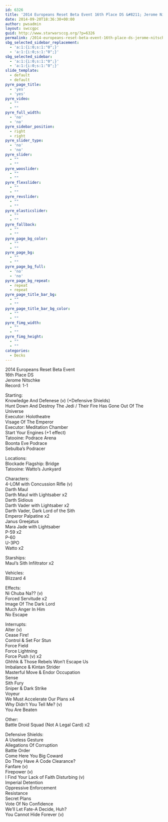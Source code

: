 ```yaml
---
id: 6326
title: '2014 Europeans Reset Beta Event 16th Place DS &#8211; Jerome Nitschke HDADTJ'
date: 2014-09-20T18:36:30+00:00
author: pwsadmin
layout: swccgpc
guid: http://www.starwarsccg.org/?p=6326
permalink: /2014-europeans-reset-beta-event-16th-place-ds-jerome-nitschke-hdadtj/
sbg_selected_sidebar_replacement:
  - 'a:1:{i:0;s:1:"0";}'
  - 'a:1:{i:0;s:1:"0";}'
sbg_selected_sidebar:
  - 'a:1:{i:0;s:1:"0";}'
  - 'a:1:{i:0;s:1:"0";}'
slide_template:
  - default
  - default
pyre_page_title:
  - 'yes'
  - 'yes'
pyre_video:
  - ""
  - ""
pyre_full_width:
  - 'no'
  - 'no'
pyre_sidebar_position:
  - right
  - right
pyre_slider_type:
  - 'no'
  - 'no'
pyre_slider:
  - ""
  - ""
pyre_wooslider:
  - ""
  - ""
pyre_flexslider:
  - ""
  - ""
pyre_revslider:
  - ""
  - ""
pyre_elasticslider:
  - ""
  - ""
pyre_fallback:
  - ""
  - ""
pyre_page_bg_color:
  - ""
  - ""
pyre_page_bg:
  - ""
  - ""
pyre_page_bg_full:
  - 'no'
  - 'no'
pyre_page_bg_repeat:
  - repeat
  - repeat
pyre_page_title_bar_bg:
  - ""
  - ""
pyre_page_title_bar_bg_color:
  - ""
  - ""
pyre_fimg_width:
  - ""
  - ""
pyre_fimg_height:
  - ""
  - ""
categories:
  - Decks
---
```

2014 Europeans Reset Beta Event  
16th Place DS  
Jerome Nitschke  
Record: 1-1

Starting:  
Knowledge And Defenese (v) (+Defensive Shields)  
Hunt Down And Destroy The Jedi / Their Fire Has Gone Out Of The Universe  
Executor: Holotheatre  
Visage Of The Emperor  
Executor: Meditation Chamber  
Start Your Engines (+1 effect)  
Tatooine: Podrace Arena  
Boonta Eve Podrace  
Sebulba&#8217;s Podracer

Locations:  
Blockade Flagship: Bridge  
Tatooine: Watto&#8217;s Junkyard

Characters:  
4-LOM with Concussion Rifle (v)  
Darth Maul  
Darth Maul with Lightsaber x2  
Darth Sidious  
Darth Vader with Lightsaber x2  
Darth Vader, Dark Lord of the Sith  
Emperor Palpatine x2  
Janus Greejatus  
Mara Jade with Lightsaber  
P-59 x2  
P-60  
U-3PO  
Watto x2

Starships:  
Maul&#8217;s Sith Infiltrator x2

Vehicles:  
Blizzard 4

Effects:  
Ni Chuba Na?? (v)  
Forced Servitude x2  
Image Of The Dark Lord  
Much Anger In Him  
No Escape

Interrupts:  
Alter (v)  
Cease Fire!  
Control & Set For Stun  
Force Field  
Force Lightning  
Force Push (v) x2  
Ghhhk & Those Rebels Won&#8217;t Escape Us  
Imbalance & Kintan Strider  
Masterful Move & Endor Occupation  
Sense  
Sith Fury  
Sniper & Dark Strike  
Voyeur  
We Must Accelerate Our Plans x4  
Why Didn&#8217;t You Tell Me? (v)  
You Are Beaten

Other:  
Battle Droid Squad (Not A Legal Card) x2

Defensive Shields:  
A Useless Gesture  
Allegations Of Corruption  
Battle Order  
Come Here You Big Coward  
Do They Have A Code Clearance?  
Fanfare (v)  
Firepower (v)  
I Find Your Lack of Faith Disturbing (v)  
Imperial Detention  
Oppressive Enforcement  
Resistance  
Secret Plans  
Vote Of No Confidence  
We&#8217;ll Let Fate-A Decide, Huh?  
You Cannot Hide Forever (v)